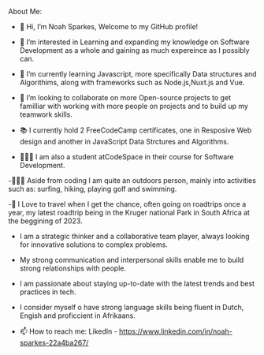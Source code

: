 About Me:

- 👋 Hi, I’m Noah Sparkes, Welcome to my GitHub profile!
- 👀 I’m interested in Learning and expanding my knowledge on Software Development as a whole and gaining as much expereince as I possibly can.
- 🌱 I’m currently learning Javascript, more specifically Data structures and Algorithims, along with frameworks such as Node.js,Nuxt.js and Vue.
- 🤝 I’m looking to collaborate on more Open-source projects to get familliar with working with more people on projects and to build up my teamwork skills.

- 📚 I currently hold 2 FreeCodeCamp certificates, one in Resposive Web design and another in JavaScript Data Strctures and Algorithms.
- 👨🏽‍🎓 I am also a student atCodeSpace in their course for Software Development.

 -🏄🏾‍♂️ Aside from coding I am quite an outdoors person, mainly into activities such as: surfing, hiking, playing golf and swimming.

-🐘 I Love to travel when I get the chance, often going on roadtrips once a year, my latest roadtrip being in the Kruger national Park in South Africa at
    the beggining of 2023.
  
- I am a strategic thinker and a collaborative team player, always looking for innovative solutions to complex problems.
- My strong communication and interpersonal skills enable me to build strong relationships with people.
- I am passionate about staying up-to-date with the latest trends and best practices in tech.
- I consider myself o have strong language skills being fluent in Dutch, Engish and proficcient in Afrikaans.


- 📫 How to reach me: LikedIn - https://www.linkedin.com/in/noah-sparkes-22a4ba267/



<!---
Noahsparkes/Noahsparkes is a ✨ special ✨ repository because its `README.md` (this file) appears on your GitHub profile.
You can click the Preview link to take a look at your changes.
--->
